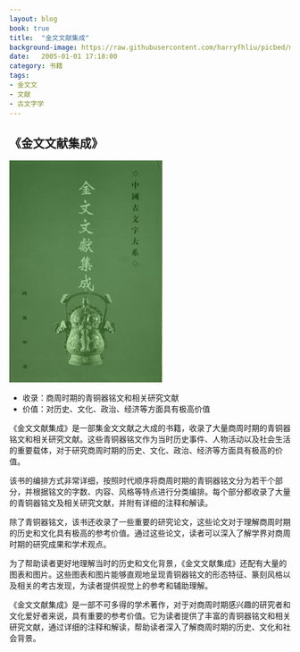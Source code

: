 ```yaml
---
layout: blog
book: true
title:  "金文文献集成"
background-image: https://raw.githubusercontent.com/harryfhliu/picbed/master/img/202310310931121.png
date:   2005-01-01 17:18:00
category: 书籍
tags:
- 金文文
- 文献
- 古文字学
---
```


## 《金文文献集成》

![](https://raw.githubusercontent.com/harryfhliu/picbed/master/img/202310310931121.png)

- 收录：商周时期的青铜器铭文和相关研究文献
- 价值：对历史、文化、政治、经济等方面具有极高价值

《金文文献集成》是一部集金文文献之大成的书籍，收录了大量商周时期的青铜器铭文和相关研究文献。这些青铜器铭文作为当时历史事件、人物活动以及社会生活的重要载体，对于研究商周时期的历史、文化、政治、经济等方面具有极高的价值。

该书的编排方式非常详细，按照时代顺序将商周时期的青铜器铭文分为若干个部分，并根据铭文的字数、内容、风格等特点进行分类编排。每个部分都收录了大量的青铜器铭文及相关研究文献，并附有详细的注释和解读。

除了青铜器铭文，该书还收录了一些重要的研究论文，这些论文对于理解商周时期的历史和文化具有极高的参考价值。通过这些论文，读者可以深入了解学界对商周时期的研究成果和学术观点。

为了帮助读者更好地理解当时的历史和文化背景，《金文文献集成》还配有大量的图表和图片。这些图表和图片能够直观地呈现青铜器铭文的形态特征、篆刻风格以及相关的考古发现，为读者提供视觉上的参考和辅助理解。

《金文文献集成》是一部不可多得的学术著作，对于对商周时期感兴趣的研究者和文化爱好者来说，具有重要的参考价值。它为读者提供了丰富的青铜器铭文和相关研究文献，通过详细的注释和解读，帮助读者深入了解商周时期的历史、文化和社会背景。